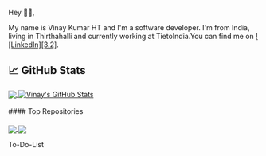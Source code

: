 Hey 👋🏻,

My name is Vinay Kumar HT and I'm a software developer. I'm from India, living in Thirthahalli and currently working at TietoIndia.You can find me on [![LinkedIn][3.2]][3].



## &#x1f4c8; GitHub Stats

<a href="https://github.com/MartinHeinz/MartinHeinz">
  <img align="center" src="https://github-readme-stats.vercel.app/api/top-langs/?username=Vinay-Kumar-HT&hide=html,tex&title_color=ffffff&text_color=c9cacc&icon_color=2bbc8a&bg_color=1d1f21&langs_count=3" />
</a>

<a href="https://github.com/MartinHeinz/MartinHeinz">
  <img align="center" src="https://github-readme-stats.vercel.app/api?username=Vinay-Kumar-HT&show_icons=true&line_height=27&count_private=true&title_color=ffffff&text_color=c9cacc&icon_color=2bbc8a&bg_color=1d1f21" alt="Vinay's GitHub Stats" />
</a>

<br />
<br />
#### Top Repositories
<br />
<br />

<a href="https://github.com/anuraghazra/github-readme-stats">
  <img align="center" src="https://github-readme-stats.vercel.app/api/pin/?username=Vinay-Kumar-HT&repo=MovieTicketBooking&title_color=ffffff&text_color=c9cacc&icon_color=2bbc8a&bg_color=1d1f21" />
</a>
<a href="https://github.com/anuraghazra/github-readme-stats">
  <img align="center" src="https://github-readme-stats.vercel.app/api/pin/?username=Vinay-Kumar-HT&repo=To-Do-List&title_color=ffffff&text_color=c9cacc&icon_color=2bbc8a&bg_color=1d1f21" />
</a>


To-Do-List
<!-- links to your social media accounts -->


[2]: https://github.com/Vinay-Kumar-HT
[3]: https://www.linkedin.com/in/vinaykumarht/


